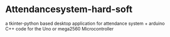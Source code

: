 # Attendancesystem-hard-soft
a tkinter-python based desktop application for attendance system + arduino C++ code for the Uno or mega2560 Microcontroller
